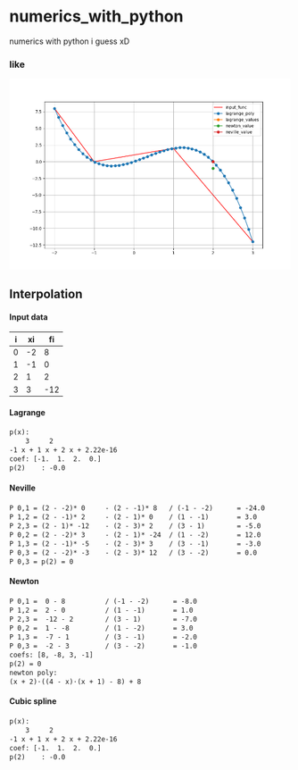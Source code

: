 # numerics_with_python
numerics with python i guess xD


### like
![cool-figure](https://raw.githubusercontent.com/JohannesTheiss/numerics_with_python/main/screenshots/Figure_1.png)


## Interpolation
#### Input data
| i  | xi | fi  |
| -- | -- | --  |
| 0  | -2 | 8   |
| 1  | -1 | 0   |
| 2  | 1  | 2   |
| 3  | 3  | -12 |


#### Lagrange
```
p(x):
    3     2
-1 x + 1 x + 2 x + 2.22e-16
coef: [-1.  1.  2.  0.]
p(2)    : -0.0
```

#### Neville
```
P 0,1 = (2 - -2)* 0     - (2 - -1)* 8   / (-1 - -2)      = -24.0
P 1,2 = (2 - -1)* 2     - (2 - 1)* 0    / (1 - -1)       = 3.0
P 2,3 = (2 - 1)* -12    - (2 - 3)* 2    / (3 - 1)        = -5.0
P 0,2 = (2 - -2)* 3     - (2 - 1)* -24  / (1 - -2)       = 12.0
P 1,3 = (2 - -1)* -5    - (2 - 3)* 3    / (3 - -1)       = -3.0
P 0,3 = (2 - -2)* -3    - (2 - 3)* 12   / (3 - -2)       = 0.0
P 0,3 = p(2) = 0
```

#### Newton
```
P 0,1 =  0 - 8          / (-1 - -2)      = -8.0
P 1,2 =  2 - 0          / (1 - -1)       = 1.0
P 2,3 =  -12 - 2        / (3 - 1)        = -7.0
P 0,2 =  1 - -8         / (1 - -2)       = 3.0
P 1,3 =  -7 - 1         / (3 - -1)       = -2.0
P 0,3 =  -2 - 3         / (3 - -2)       = -1.0
coefs: [8, -8, 3, -1]
p(2) = 0
newton poly:
(x + 2)⋅((4 - x)⋅(x + 1) - 8) + 8
```

#### Cubic spline
```
p(x):
    3     2
-1 x + 1 x + 2 x + 2.22e-16
coef: [-1.  1.  2.  0.]
p(2)    : -0.0
```
